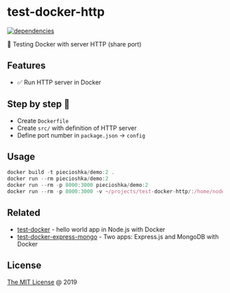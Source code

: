 # test-docker-http

[![dependencies](https://david-dm.org/piecioshka/test-docker-http.svg)](https://github.com/piecioshka/test-docker-http)

:ledger: Testing Docker with server HTTP (share port)

## Features

* :white_check_mark: Run HTTP server in Docker

## Step by step 👣

* Create `Dockerfile`
* Create `src/` with definition of HTTP server
* Define port number in `package.json` -> `config`

## Usage

```javascript
docker build -t piecioshka/demo:2 .
docker run --rm piecioshka/demo:2
docker run --rm -p 8000:3000 piecioshka/demo:2
docker run --rm -p 8000:3000 -v ~/projects/test-docker-http/:/home/node/app/ piecioshka/demo:2
```

## Related

* [test-docker](https://github.com/piecioshka/test-docker) - hello world app in Node.js with Docker
* [test-docker-express-mongo](https://github.com/piecioshka/test-docker-express-mongo) - Two apps: Express.js and MongoDB with Docker

## License

[The MIT License](http://piecioshka.mit-license.org) @ 2019
